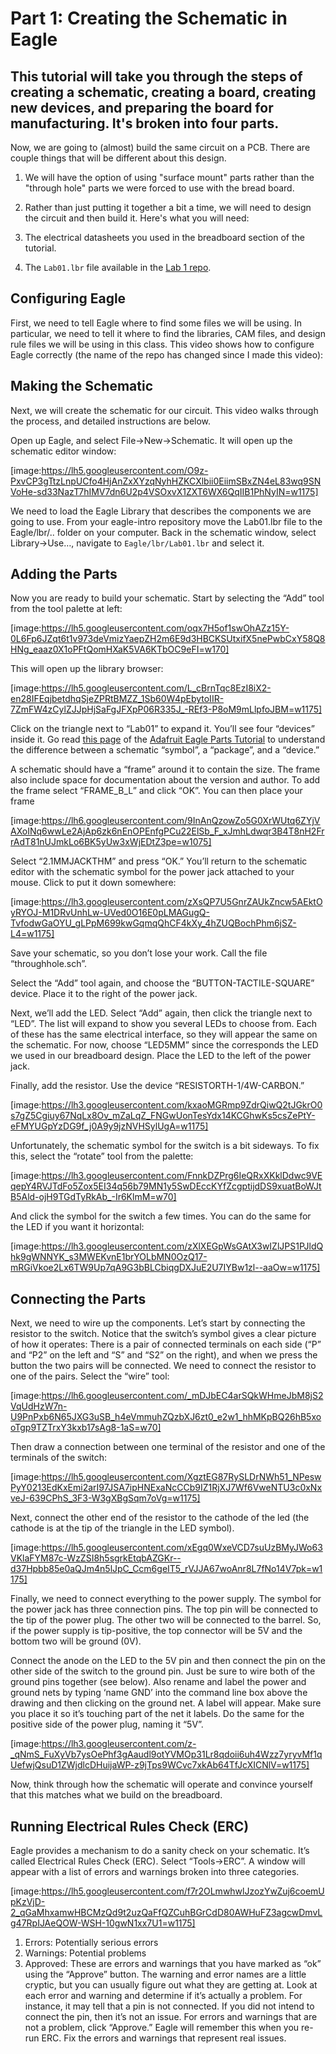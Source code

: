 # Part 1: Creating the Schematic in Eagle

## 

## This tutorial will take you through the steps of creating a schematic, creating a board, creating new devices, and preparing the board for manufacturing. It's broken into four parts.
Now, we are going to (almost) build the same circuit on a PCB. There are couple things that will be different about this design.

1. We will have the option of using "surface mount" parts rather than the "through hole" parts we were forced to use with the bread board.
2. Rather than just putting it together a bit a time, we will need to design the circuit and then build it.
Here's what you will need:

1. The electrical datasheets you used in the breadboard section of the tutorial.
2. The `Lab01.lbr` file available in the [Lab 1 repo](https://www.google.com/url?q=https%3A%2F%2Fclassroom.github.com%2Fassignment-invitations%2F05a6bde38fa4241f0019fd08db4d1e99&amp;sa=D&amp;sntz=1&amp;usg=AFQjCNHcxQk8qcHy6V96okJCUYvXzNH9Dw).
## 

## Configuring Eagle
First, we need to tell Eagle where to find some files we will be using. In particular, we need to tell it where to find the libraries, CAM files, and design rule files we will be using in this class. This video shows how to configure Eagle correctly (the name of the repo has changed since I made this video):

## 

## Making the Schematic
Next, we will create the schematic for our circuit. This video walks through the process, and detailed instructions are below.

Open up Eagle, and select File->New->Schematic. It will open up the schematic editor window:

[image:https://lh5.googleusercontent.com/O9z-PxvCP3gTtzLnpUCfo4HjAnZxXYzqNyhHZKCXlbii0EiimSBxZN4eL83wq9SNVoHe-sd33NazT7hIMV7dn6U2p4VSOxvX1ZXT6WX6QqIIB1PhNyIN=w1175]

We need to load the Eagle Library that describes the components we are going to use. From your eagle-intro repository move the Lab01.lbr file to the Eagle/lbr/.. folder on your computer. Back in the schematic window, select Library->Use…, navigate to `Eagle/lbr/Lab01.lbr` and select it.

## 

## Adding the Parts
Now you are ready to build your schematic. Start by selecting the “Add” tool from the tool palette at left:

[image:https://lh5.googleusercontent.com/oqx7H5of1swOhAZz15Y-0L6Fp6JZqt6t1v973deVmizYaepZH2m6E9d3HBCKSUtxifX5nePwbCxY58Q8HNg_eaaz0X1oPFtQomHXaK5VA6KTbOC9eFI=w170]

This will open up the library browser:

[image:https://lh5.googleusercontent.com/L_cBrnTqc8EzI8iX2-en28IFEqjbetdhqSjeZPRtBMZZ_1Sb60W4pEbytoIIR-7ZmFW4zCylZJJpHjSaFgJFXpP06R335J_-REf3-P8oM9mLlpfoJBM=w1175]

Click on the triangle next to “Lab01” to expand it. You’ll see four “devices” inside it. Go read [this page](http://goo.gl/HJtIzp) of the [Adafruit Eagle Parts Tutorial](http://goo.gl/GcM04V) to understand the difference between a schematic “symbol”, a “package”, and a “device.”

A schematic should have a “frame” around it to contain the size. The frame also include space for documentation about the version and author. To add the frame select “FRAME_B_L” and click “OK”. You can then place your frame

[image:https://lh6.googleusercontent.com/9InAnQzowZo5G0XrWUtq6ZYjVAXoINq6wwLe2AjAp6zk6nEnOPEnfgPCu22ElSb_F_xJmhLdwqr3B4T8nH2FrrAdT81nUJmkLo6BK5yUw3xWjEDtZ3pe=w1075]

Select “2.1MMJACKTHM” and press “OK.” You’ll return to the schematic editor with the schematic symbol for the power jack attached to your mouse. Click to put it down somewhere:

[image:https://lh3.googleusercontent.com/zXsQP7U5GnrZAUkZncw5AEktOyRYOJ-M1DRvUnhLw-UVed0O16E0pLMAGugQ-TvfodwGaOYU_gLPpM699kwGqmqQhCF4kXy_4hZUQBochPhm6jSZ-L4=w1175]

Save your schematic, so you don’t lose your work. Call the file “throughhole.sch”.

Select the “Add” tool again, and choose the “BUTTON-TACTILE-SQUARE” device. Place it to the right of the power jack.

Next, we’ll add the LED. Select “Add” again, then click the triangle next to “LED”. The list will expand to show you several LEDs to choose from. Each of these has the same electrical interface, so they will appear the same on the schematic. For now, choose “LED5MM” since the corresponds the LED we used in our breadboard design. Place the LED to the left of the power jack.

Finally, add the resistor. Use the device “RESISTORTH-1/4W-CARBON.”

[image:https://lh3.googleusercontent.com/kxaoMGRmp9ZdrQiwQ2tJGkrO0s7gZ5Cgiuy67NqLx8Ov_mZaLqZ_FNGwUonTesYdx14KCGhwKs5csZePtY-eFMYUGpYzDG9f_j0A9y9jzNVHSylUgA=w1175]

Unfortunately, the schematic symbol for the switch is a bit sideways. To fix this, select the “rotate” tool from the palette:

[image:https://lh3.googleusercontent.com/FnnkDZPrg6IeQRxXKklDdwc9VEqepY4RVJTdFo5Zox5EI34q56b79MN1y5SwDEccKYfZcgptijdDS9xuatBoWJtB5Ald-ojH9TGdTyRkAb_-Ir6KlmM=w70]

And click the symbol for the switch a few times. You can do the same for the LED if you want it horizontal:

[image:https://lh3.googleusercontent.com/zXlXEGpWsGAtX3wIZlJPS1PJldQhk9gWNNYK_s3MWEKvnE1brYOLbMN0OzQ17-mRGiVkoe2Lx6TW9Up7qA9G3bBLCbiqgDXJuE2U7IYBw1zl--aaOw=w1175]

## 

## Connecting the Parts
Next, we need to wire up the components. Let’s start by connecting the resistor to the switch. Notice that the switch’s symbol gives a clear picture of how it operates: There is a pair of connected terminals on each side (“P” and “P2” on the left and “S” and “S2” on the right), and when we press the button the two pairs will be connected. We need to connect the resistor to one of the pairs. Select the “wire” tool:

[image:https://lh6.googleusercontent.com/_mDJbEC4arSQkWHmeJbM8jS2VqUdHzW7n-U9PnPxb6N65JXG3uSB_h4eVmmuhZQzbXJ6zt0_e2w1_hhMKpBQ26hB5xooTgp9TZTrxY3kxb17sAg8-1aS=w70]

Then draw a connection between one terminal of the resistor and one of the terminals of the switch:

[image:https://lh5.googleusercontent.com/XgztEG87RySLDrNWh51_NPeswPyY0213EdKxEmi2arI97JSA7ipHNExaNcCCb9IZ1RjXJ7Wf6VweNTU3c0xNxveJ-639CPhS_3F3-W3gXBgSqm7oVg=w1175]

Next, connect the other end of the resistor to the cathode of the led (the cathode is at the tip of the triangle in the LED symbol).

[image:https://lh5.googleusercontent.com/xEgq0WxeVCD7suUzBMyJWo63VKlaFYM87c-WzZSI8h5sgrkEtqbAZGKr--d37Hpbb85e0aQJm4n5lJpC_Ccm6geIT5_rVJJA67woAnr8L7fNo14V7pk=w1175]

Finally, we need to connect everything to the power supply. The symbol for the power jack has three connection pins. The top pin will be connected to the tip of the power plug. The other two will be connected to the barrel. So, if the power supply is tip-positive, the top connector will be 5V and the bottom two will be ground (0V).

Connect the anode on the LED to the 5V pin and then connect the pin on the other side of the switch to the ground pin. Just be sure to wire both of the ground pins together (see below). Also rename and label the power and ground nets by typing ‘name GND’ into the command line box above the drawing and then clicking on the ground net. A label will appear. Make sure you place it so it’s touching part of the net it labels. Do the same for the positive side of the power plug, naming it “5V”.

[image:https://lh3.googleusercontent.com/z-_qNmS_FuXyVb7ysOePhf3gAaudl9otYVMOp31Lr8qdoii6uh4Wzz7yryvMf1qUefwjQsuD1ZWjdlcDHuijaWP-z9jTps9WCvc7xkAb64TfJcXICNlV=w1175]

Now, think through how the schematic will operate and convince yourself that this matches what we build on the breadboard.

## 

## Running Electrical Rules Check (ERC)
Eagle provides a mechanism to do a sanity check on your schematic. It’s called Electrical Rules Check (ERC). Select “Tools->ERC”. A window will appear with a list of errors and warnings broken into three categories.

[image:https://lh5.googleusercontent.com/f7r2OLmwhwlJzozYwZuj6coemUpKzVjD-2_qGaMhxamwHBCMzQd9t2uzQaFfQZCuhBGrCdD80AWHuFZ3agcwDmvLg47RpIJAeQOW-WSH-10gwN1xx7U1=w1175]

1. Errors: Potentially serious errors
2. Warnings: Potential problems
3. Approved: These are errors and warnings that you have marked as “ok” using the “Approve” button.
The warning and error names are a little cryptic, but you can usually figure out what they are getting at. Look at each error and warning and determine if it’s actually a problem. For instance, it may tell that a pin is not connected. If you did not intend to connect the pin, then it’s not an issue. For errors and warnings that are not a problem, click “Approve.” Eagle will remember this when you re-run ERC. Fix the errors and warnings that represent real issues.